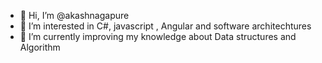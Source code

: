 - 👋 Hi, I’m @akashnagapure
- 👀 I’m interested in C#, javascript , Angular and software architechtures
- 🌱 I’m currently improving my knowledge about Data structures and Algorithm

<!---
akashnagapure/akashnagapure is a ✨ special ✨ repository because its `README.md` (this file) appears on your GitHub profile.
You can click the Preview link to take a look at your changes.
--->
